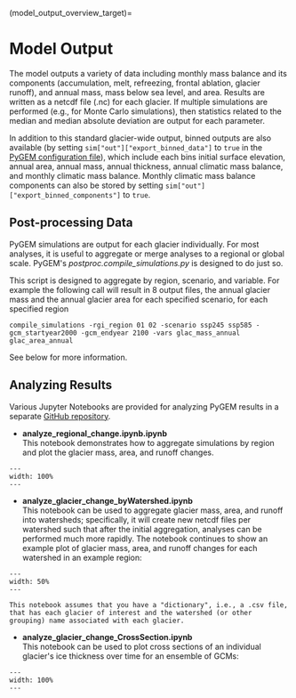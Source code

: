 (model_output_overview_target)=
# Model Output 
The model outputs a variety of data including monthly mass balance and its components (accumulation, melt, refreezing, frontal ablation, glacier runoff), and annual mass, mass below sea level, and area. Results are written as a netcdf file (.nc) for each glacier. If multiple simulations are performed (e.g., for Monte Carlo simulations), then statistics related to the median and median absolute deviation are output for each parameter. 

In addition to this standard glacier-wide output, binned outputs are also available (by setting `sim["out"]["export_binned_data"]` to `true` in the [PyGEM configuration file](contributing_pygem_target)), which include each bins initial surface elevation, annual area, annual mass, annual thickness, annual climatic mass balance, and monthly climatic mass balance. Monthly climatic mass balance components can also be stored by setting `sim["out"]["export_binned_components"]` to `true`.

## Post-processing Data
PyGEM simulations are output for each glacier individually. For most analyses, it is useful to aggregate or merge analyses to a regional or global scale. PyGEM's *postproc.compile_simulations.py* is designed to do just so.

This script is designed to aggregate by region, scenario, and variable. For example the following call will result in 8 output files, the annual glacier mass and the annual glacier area for each specified scenario, for each specified region

 ```
compile_simulations -rgi_region 01 02 -scenario ssp245 ssp585 -gcm_startyear2000 -gcm_endyear 2100 -vars glac_mass_annual glac_area_annual
 ```
 See below for more information.

## Analyzing Results
Various Jupyter Notebooks are provided for analyzing PyGEM results in a separate [GitHub repository](https://github.com/PyGEM-Community/PyGEM-notebooks).

- **analyze_regional_change.ipynb.ipynb** <br>This notebook demonstrates how to aggregate simulations by region and plot the glacier mass, area, and runoff changes.
```{figure} _static/analyze_glacier_change_region11.png
---
width: 100%
---
```
- **analyze_glacier_change_byWatershed.ipynb** <br>This notebook can be used to aggregate glacier mass, area, and runoff into watersheds; specifically, it will create new netcdf files per watershed such that after the initial aggregation, analyses can be performed much more rapidly. The notebook continues to show an example plot of glacier mass, area, and runoff changes for each watershed in an example region:
```{figure} _static/R06_change.png
---
width: 50%
---
```
```{note}
This notebook assumes that you have a "dictionary", i.e., a .csv file, that has each glacier of interest and the watershed (or other grouping) name associated with each glacier.
```
- **analyze_glacier_change_CrossSection.ipynb** <br>This notebook can be used to plot cross sections of an individual glacier's ice thickness over time for an ensemble of GCMs:
```{figure} _static/15.03733_profile_2100_ssps.png
---
width: 100%
---
```